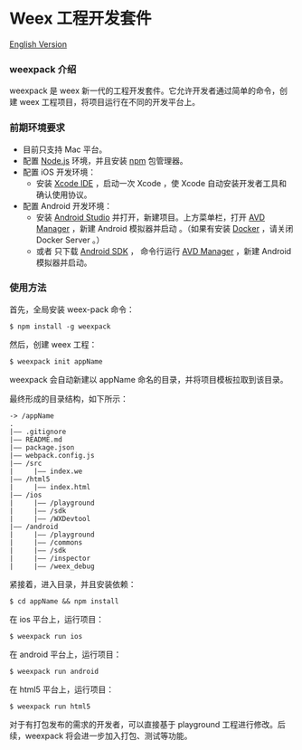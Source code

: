 # Weex 工程开发套件

[English Version](./README.md)

### weexpack 介绍
weexpack 是 weex 新一代的工程开发套件。它允许开发者通过简单的命令，创建 weex 工程项目，将项目运行在不同的开发平台上。

### 前期环境要求

 - 目前只支持 Mac 平台。
 - 配置 [Node.js][1] 环境，并且安装 [npm][2] 包管理器。
 - 配置 iOS 开发环境：
     - 安装 [Xcode IDE][3] ，启动一次 Xcode ，使 Xcode 自动安装开发者工具和确认使用协议。
 - 配置 Android 开发环境：
    - 安装 [Android Studio][4] 并打开，新建项目。上方菜单栏，打开 [AVD Manager][5] ，新建 Android 模拟器并启动 。（如果有安装 [Docker][6] ，请关闭 Docker Server 。）
    - 或者 只下载 [Android SDK][7] ， 命令行运行 [AVD Manager][8] ，新建 Android 模拟器并启动。

### 使用方法

首先，全局安装 weex-pack 命令：

    $ npm install -g weexpack

然后，创建 weex 工程：

    $ weexpack init appName

weexpack 会自动新建以 appName 命名的目录，并将项目模板拉取到该目录。

最终形成的目录结构，如下所示：

    -> /appName
    .
    |—— .gitignore
    |—— README.md
    |—— package.json
    |—— webpack.config.js
    |—— /src
    |     |—— index.we
    |—— /html5
    |     |—— index.html
    |—— /ios
    |     |—— /playground
    |     |—— /sdk
    |     |—— /WXDevtool
    |—— /android
    |     |—— /playground
    |     |—— /commons
    |     |—— /sdk
    |     |—— /inspector
    |     |—— /weex_debug

紧接着，进入目录，并且安装依赖：

    $ cd appName && npm install

在 ios 平台上，运行项目：

    $ weexpack run ios

在 android 平台上，运行项目：

    $ weexpack run android

在 html5 平台上，运行项目：

    $ weexpack run html5

对于有打包发布的需求的开发者，可以直接基于 playground 工程进行修改。后续，weexpack 将会进一步加入打包、测试等功能。


  [1]: https://nodejs.org/
  [2]: https://www.npmjs.com/
  [3]: https://itunes.apple.com/us/app/xcode/id497799835?mt=12
  [4]: https://developer.android.com/studio/install.html
  [5]: https://developer.android.com/studio/run/managing-avds.html
  [6]: https://www.docker.com/
  [7]: https://developer.android.com/studio/releases/sdk-tools.html
  [8]: https://developer.android.com/studio/run/managing-avds.html
